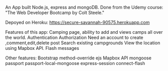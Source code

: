 An App built Node.js, express and mongoDB.
Done from  the Udemy course: "The Web Developer Bootcamp by Colt Steele."

Depoyed on Heroku:
https://secure-savannah-90575.herokuapp.com

Features of this app:
Camping page, ability to add and views camps all over the world.
Authentication
Authorization
Need an account to create ,comment,edit,delete post
Search existing campgrounds
View the location using Mapbox API.
Flash messages


Other features:
Bootstrap
method-override
ejs
Mapbox API
mongoose
passport
passport-local-mongoose
express-session
connect-flash
